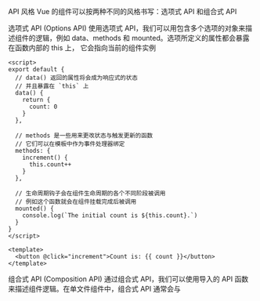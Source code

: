 


API 风格
Vue 的组件可以按两种不同的风格书写：选项式 API 和组合式 API

选项式 API (Options API)
使用选项式 API，我们可以用包含多个选项的对象来描述组件的逻辑，例如 data、methods 和 mounted。选项所定义的属性都会暴露在函数内部的 this 上，
它会指向当前的组件实例
```
<script>
export default {
  // data() 返回的属性将会成为响应式的状态
  // 并且暴露在 `this` 上
  data() {
    return {
      count: 0
    }
  },

  // methods 是一些用来更改状态与触发更新的函数
  // 它们可以在模板中作为事件处理器绑定
  methods: {
    increment() {
      this.count++
    }
  },

  // 生命周期钩子会在组件生命周期的各个不同阶段被调用
  // 例如这个函数就会在组件挂载完成后被调用
  mounted() {
    console.log(`The initial count is ${this.count}.`)
  }
}
</script>

<template>
  <button @click="increment">Count is: {{ count }}</button>
</template>
```

组合式 API (Composition API)
通过组合式 API，我们可以使用导入的 API 函数来描述组件逻辑。在单文件组件中，组合式 API 通常会与 <script setup> 搭配使用。
这个 setup attribute 是一个标识，告诉 Vue 需要在编译时进行一些处理，让我们可以更简洁地使用组合式 API。比如，<script setup> 中的
导入和顶层变量/函数都能够在模板中直接使用。
```
<script setup>
import { ref, onMounted } from 'vue'

// 响应式状态
const count = ref(0)

// 用来修改状态、触发更新的函数
function increment() {
  count.value++
}

// 生命周期钩子
onMounted(() => {
  console.log(`The initial count is ${count.value}.`)
})
</script>

<template>
  <button @click="increment">Count is: {{ count }}</button>
</template>
```

选项式和组合式的对比
1 选项式 API 是在组合式 API 的基础上实现的
2 选项式 API 以“组件实例”的概念为中心 (即上述例子中的 this)，对于有面向对象语言背景的用户来说，这通常与基于类的心智模型更为一致。
  同时，它将响应性相关的细节抽象出来，并强制按照选项来组织代码，从而对初学者而言更为友好
3 组合式 API 的核心思想是直接在函数作用域内定义响应式状态变量，并将从多个函数中得到的状态组合起来处理复杂问题。这种形式更加自由，
  也需要你对 Vue 的响应式系统有更深的理解才能高效使用。相应的，它的灵活性也使得组织和重用逻辑的模式变得更加强大。

组合式更多的介绍
https://cn.vuejs.org/guide/extras/composition-api-faq.html


https://cn.vuejs.org/guide/essentials/template-syntax.html;
模板语法
文本插值
最基本的数据绑定形式是文本插值，它使用的是“Mustache”语法 (即双大括号)：
```
<span>Message: {{ msg }}</span>
```
Attribute 绑定
双大括号不能在 HTML attributes 中使用。想要响应式地绑定一个 attribute，应该使用 v-bind 指令：
v-bind 指令指示 Vue 将元素的 id attribute 与组件的 dynamicId 属性保持一致。如果绑定的值是 null 或者 undefined，那么该 attribute 将会从渲染的元素上移除。
```
<div v-bind:id="dynamicId"></div>
```
简写
```
<div :id="dynamicId"></div>
//同名简写
<!-- 与 :id="id" 相同 -->
<div :id></div>
<!-- 这也同样有效 -->
<div v-bind:id></div>
```

指令 Directives
指令是带有 v- 前缀的特殊 attribute。Vue 提供了许多内置指令，包括 v-bind 和 v-html
指令 attribute 的期望值为一个 JavaScript 表达式 (除了少数几个例外，即之后要讨论到的 v-for、v-on 和 v-slot)。
   一个指令的任务是在其表达式的值变化时响应式地更新 DOM
v-if  基于表达式值的真假来移除/插入该 <p> 元素   v-else，v-else-if
v-show    在 DOM 渲染中保留该元素，仅切换了该元素上名为 display 的 CSS 属性。
v-html="rawHtml"  插入原始html
v-model  绑定值，例如<input v-model="searchText" />
v-bind:class/:class 绑定css的class
:style  绑定html的style，支持数组<div :style="[baseStyles, overridingStyles]"></div>   建议将用到的style合并为一个对象

参数 Arguments
某些指令会需要一个“参数”，在指令名后通过一个冒号隔开做标识
```
<a v-bind:href="url"> ... </a>
<!-- 简写 -->
<a :href="url"> ... </a>
```
v-bind 指令将表达式 url 的值绑定到元素的 href attribute 上。
绑定事件
```
<a v-on:click="doSomething"> ... </a>
<!-- 简写 -->
<a @click="doSomething"> ... </a>
```

动态参数
同样在指令参数上也可以使用一个 JavaScript 表达式，需要包含在一对方括号内：
```
<a v-bind:[attributeName]="url"> ... </a>
<!-- 简写 -->
<a :[attributeName]="url"> ... </a>
```

修饰符 Modifiers
修饰符是以点开头的特殊后缀，表明指令需要以一些特殊的方式被绑定。例如 .prevent 修饰符会告知 v-on 指令对触发的事件调用 event.preventDefault()：
```
<form @submit.prevent="onSubmit">...</form>
```
一个指令的完整语法就是  name:argument.modifiers="value"    name:v-on,argument:submit,modifiers:prevent,value:onSubmit


计算属性  描述依赖响应式状态的复杂逻辑
https://cn.vuejs.org/guide/essentials/computed.html
计算属性缓存 vs 方法
计算属性值会基于其响应式依赖被缓存。一个计算属性仅会在其响应式依赖更新时才重新计算。这意味着只要 author.books 不改变，
   无论多少次访问 publishedBooksMessage 都会立即返回先前的计算结果，而不用重复执行 getter 函数
```
export default {
  data() {
    return {
      author: {
        books: [
          'Vue 2 - Advanced Guide',
          'Vue 3 - Basic Guide',
          'Vue 4 - The Mystery'
        ]
      }
    }
  },
  computed: {
    // 一个计算属性的 getter
    publishedBooksMessage() {
      // `this` 指向当前组件实例
      return this.author.books.length > 0 ? 'Yes' : 'No'
    }
  }
}
```
以下的计算属性不会发生变化
```
computed: { //没有监听源的变化
  now() {
    return Date.now()
  }
}
```


https://cn.vuejs.org/guide/essentials/component-basics.html
组件基础
组件的基本形式
```
<script>
import ButtonCounter from './ButtonCounter.vue'

export default {
  components: {
    ButtonCounter //使用其他组件
  }
  created() { //创建时调用
    console.log(this.a) // 1
    console.log(this.$data) // { a: 1 }
  }
  methods{  //定义组件方法   外部可以调用：<button @click="increment">
    increment() {
      this.count++
    }
  }
  data() {
   return { //返回一个对象
      question: '',
    }
  } //声明组件的响应式状态
  props: ['title',
    name:{
      type:String,
      required: true, //要求必填
      default:"" //默认值
    }
  ] //一种特别的 attributes  外部传入   静态prop:<BlogPost title="xxx" />，动态props,使用 v-bind 或缩写：<BlogPost :title="xxx" />
  emits: ['enlarge-text'] //声明需要抛出的事件
  watch: { //侦听器 每次响应式属性发生变化时触发一个函数
     //监听嵌套属性声明deep: true，声明监听即触发声明immediate: true， 只监听一次once: true
     //可以通过this.$watch()来进行动态的监听和停止
    // 每当 question 改变时，这个函数就会执行   
    question(newQuestion, oldQuestion) {
      if (newQuestion.includes('?')) {
        this.getAnswer()
      }
    }
  },
}
</script>

<template>
  <h1>Here is a child component!</h1>
  <ButtonCounter />
  <slot />一个占位符，父组件传递进来的内容就会渲染在这里   父标签中间的内容作为slot传进来  多个插槽可以指定名字，查看官方文档
</template>

其他生命周期
beforeCreate
created
beforeMount
mounted
beforeUpdate
updated
beforeUnmount
unmounted
errorCaptured
renderTracked
renderTriggered
activated
deactivated
serverPrefetch
```
组合式组件
https://cn.vuejs.org/guide/essentials/reactivity-fundamentals.html
ref特性
1 Ref 可以持有任何类型的值，包括深层嵌套的对象、数组或者 JavaScript 内置的数据结构，比如 Map。
Ref 会使它的值具有深层响应性。这意味着即使改变嵌套对象或数组时，变化也会被检测到
2 可以通过 shallow ref 来放弃深层响应性
reactive 特性
1 reactive() 返回的是一个原始对象的 Proxy，它和原始对象是不相等的
2 reactive() 将使对象本身具有响应性
reactive 局限
1 有限的值类型：它只能用于对象类型 (对象、数组和如 Map、Set 这样的集合类型)。它不能持有如 string、number 或 boolean 这样的原始类型
2 不能替换整个对象
3 对解构操作不友好
https://cn.vuejs.org/guide/essentials/watchers.html
```
<script setup  name="componentA"> //给组件命名，默认为文件名
//定义响应式参数
import { ref } from 'vue'
const count = ref(0)

//计算属性
const computeCount = computed(() => {
  return count > 0 ? 'Yes' : 'No'
})

//定义props
defineProps(['title'])

//定义事件
const emit = defineEmits(['enlarge-text'])
emit('enlarge-text')

//生命周期监听
import { onMounted } from 'vue'
onMounted(() => {
  console.log(`the component is now mounted.`)
})

// 可以直接侦听一个 ref
watch(question, async (newQuestion, oldQuestion) => {})
//watchEffect() 跟踪回调的响应式依赖    todoId发生变化时，回调自动执行
watchEffect(async () => {
  const response = await fetch(
    `https://jsonplaceholder.typicode.com/todos/${todoId.value}`
  )
  data.value = await response.json()
})
</script>

<template>
  <h4>{{ title }}</h4>
</template>

其他生命周期
onMounted()
onUpdated()
onUnmounted()
onBeforeMount()
onBeforeUpdate()
onBeforeUnmount()
onErrorCaptured()
onRenderTracked()
onRenderTriggered()
onActivated()
onDeactivated()
onServerPrefetch()
```


模板引用  https://cn.vuejs.org/guide/essentials/template-refs.html
虽然 Vue 的声明性渲染模型为你抽象了大部分对 DOM 的直接操作，但在某些情况下，我们仍然需要直接访问底层 DOM 元素。要实现这一点，
我们可以使用特殊的 ref attribute：
```
<script>
export default {
  mounted() {
    this.$refs.input.focus()
  }
}
</script>

<template>
  <input ref="input" />
</template>
```
组合式ref声明
```
<script setup>
import { ref, onMounted } from 'vue'

// 声明一个 ref 来存放该元素的引用
// 必须和模板里的 ref 同名
const input = ref(null)

onMounted(() => {
  input.value.focus()
})
</script>
```



依赖注入
一个父组件相对于其所有的后代组件，会作为依赖提供者。任何后代的组件树，无论层级有多深，都可以注入由父组件提供给整条链路的依赖。
```
// keys.js
export const myInjectionKey = Symbol()
供给方：
export default {
  provide() {
    return {
      [myInjectionKey]: {
        /* 要提供的数据 */
      }
    }
  }
}

使用方：
export default {
  inject: {
    injected: { from: myInjectionKey }
  }
}
```